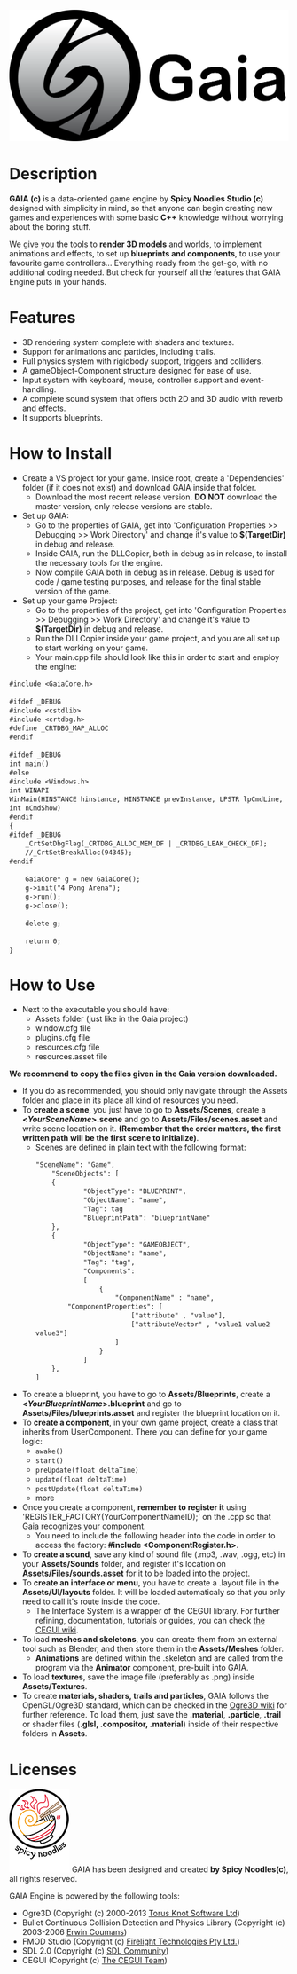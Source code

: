 ![GaiaLogo](Other/gaiaLogoWithTitle.png)

# Description

**GAIA (c)** is a data-oriented game engine by **Spicy Noodles Studio (c)** designed with simplicity in mind, so that anyone can begin creating new games and experiences with some basic **C++** knowledge without worrying about the boring stuff.

We give you the tools to **render 3D models** and worlds, to implement animations and effects, to set up **blueprints and components**, to use your favourite game controllers... Everything ready from the get-go, with no additional coding needed. But check for yourself all the features that GAIA Engine puts in your hands.

# Features

- 3D rendering system complete with shaders and textures.
- Support for animations and particles, including trails.
- Full physics system with rigidbody support, triggers and colliders.
- A gameObject-Component structure designed for ease of use.
- Input system with keyboard, mouse, controller support and event-handling.
- A complete sound system that offers both 2D and 3D audio with reverb and effects.
- It supports blueprints.

# How to Install

- Create a VS project for your game. Inside root, create a 'Dependencies' folder (if it does not exist) and download GAIA inside that folder.
	- Download the most recent release version. **DO NOT** download the master version, only release versions are stable.
- Set up GAIA:
	- Go to the properties of GAIA, get into 'Configuration Properties >> Debugging >> Work Directory' and change it's value to **$(TargetDir)** in debug and release.
	- Inside GAIA, run the DLLCopier, both in debug as in release, to install the necessary tools for the engine.
	- Now compile GAIA both in debug as in release. Debug is used for code / game testing purposes, and release for the final stable version of the game.
- Set up your game Project:
	- Go to the properties of the project, get into 'Configuration Properties >> Debugging >> Work Directory' and change it's value to **$(TargetDir)** in debug and release.
	- Run the DLLCopier inside your game project, and you are all set up to start working on your game.
	- Your main.cpp file should look like this in order to start and employ the engine:
```
#include <GaiaCore.h>

#ifdef _DEBUG
#include <cstdlib>
#include <crtdbg.h>
#define _CRTDBG_MAP_ALLOC
#endif

#ifdef _DEBUG
int main()
#else
#include <Windows.h>
int WINAPI
WinMain(HINSTANCE hinstance, HINSTANCE prevInstance, LPSTR lpCmdLine, int nCmdShow)
#endif
{
#ifdef _DEBUG
	_CrtSetDbgFlag(_CRTDBG_ALLOC_MEM_DF | _CRTDBG_LEAK_CHECK_DF);
	//_CrtSetBreakAlloc(94345);
#endif	

	GaiaCore* g = new GaiaCore();
	g->init("4 Pong Arena");
	g->run();
	g->close();
	
	delete g;

	return 0;
}
```

# How to Use

 - Next to the executable you should have:
	 - Assets folder (just like in the Gaia project)
	 - window.cfg file
	 - plugins.cfg file
	 - resources.cfg file
	 - resources.asset file

**We recommend to copy the files given in the Gaia version downloaded.**

- If you do as recommended, you should only navigate through the Assets folder and place in its place all kind of resources you need.
- To **create a scene**, you just have to go to **Assets/Scenes**, create a **<*YourSceneName*>.scene** and go to **Assets/Files/scenes.asset** and write scene location on it. **(Remember that the order matters, the first written path will be the first scene to initialize)**.
	- Scenes are defined in plain text with the following format:
		```
		"SceneName": "Game",
    		"SceneObjects": [
        	{
            		"ObjectType": "BLUEPRINT",
            		"ObjectName": "name",
            		"Tag": tag
            		"BlueprintPath": "blueprintName"
        	},
        	{
            		"ObjectType": "GAMEOBJECT",
            		"ObjectName": "name",
            		"Tag": "tag",
            		"Components": 
            		[
                		{
                    		"ComponentName" : "name",
				"ComponentProperties": [
                        		["attribute" , "value"],
                        		["attributeVector" , "value1 value2 value3"]
                    		]
                		}
            		]
        	},
		]
		```
- To create a blueprint, you have to go to **Assets/Blueprints**, create a **<*YourBlueprintName*>.blueprint** and go to **Assets/Files/blueprints.asset** and register the blueprint location on it.
- To **create a component**, in your own game project, create a class that inherits from UserComponent. There you can define for your game logic:
	- `awake()`
	- `start()`
	- `preUpdate(float deltaTime)`
	- `update(float deltaTime)`
	- `postUpdate(float deltaTime)`
	- more
- Once you create a component, **remember to register it** using 'REGISTER_FACTORY(YourComponentNameID);' on the .cpp so that Gaia recognizes your component.
	- You need to include the following header into the code in order to access the factory: **#include <ComponentRegister.h>**.
- To **create a sound**, save any kind of sound file (.mp3, .wav, .ogg, etc) in your **Assets/Sounds** folder, and register it's location on **Assets/Files/sounds.asset** for it to be loaded into the project.
- To **create an interface or menu**, you have to create a .layout file in the **Assets/UI/layouts** folder. It will be loaded automaticaly so that you only need to call it's route inside the code.
	- The Interface System is a wrapper of the CEGUI library. For further refining, documentation, tutorials or guides, you can check [the CEGUI wiki](http://cegui.org.uk/wiki/).
- To load **meshes and skeletons**, you can create them from an external tool such as Blender, and then store them in the **Assets/Meshes** folder.
	- **Animations** are defined within the .skeleton and are called from the program via the **Animator** component, pre-built into GAIA.
- To load **textures**, save the image file (preferably as .png) inside **Assets/Textures**.
- To create **materials, shaders, trails and particles**, GAIA follows the OpenGL/Ogre3D standard, which can be checked in the [Ogre3D wiki]() for further reference. To load them, just save the **.material**, **.particle**, **.trail** or shader files (**.glsl, .compositor, .material**) inside of their respective folders in **Assets**.

# Licenses
![Spicy Noodles Logo](Other/spicyNoodlesLogoWithText.png)
GAIA has been designed and created **by Spicy Noodles(c)**, all rights reserved.

GAIA Engine is powered by the following tools: 
- Ogre3D (Copyright (c) 2000-2013 [Torus Knot Software Ltd](https://www.ogre3d.org/))
- Bullet Continuous Collision Detection and Physics Library (Copyright (c) 2003-2006 [Erwin Coumans](https://pybullet.org/Bullet/phpBB3/))
- FMOD Studio (Copyright (c) [Firelight Technologies Pty Ltd.](https://www.fmod.com/))
- SDL 2.0 (Copyright (c) [SDL Community](http://hg.libsdl.org/SDL))
- CEGUI (Copyright (c) [The CEGUI Team](http://cegui.org.uk/wiki/))